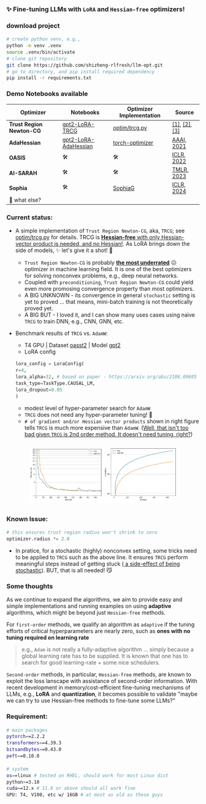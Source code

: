### ✨ Fine-tuning LLMs with `LoRA` and `Hessian-free` optimizers!

### download project
```bash
# create python venv, e.g.,
python -m venv .venv
source .venv/bin/activate
# clone git repository
git clone https://github.com/shizheng-rlfresh/llm-opt.git
# go to directory, and pip install required dependency
pip install -r requirements.txt
```

### Demo Notebooks available

| Optimizer | Notebooks | Optimizer Implementation | Source
|-------------------------------------------|---------------------------------------------------------------------------------------------|----------------------------------------------------|---------------------------------------------------------|
| **Trust Region Newton-CG** | [gpt2-LoRA-TRCG](./examples/gpt2/gpt2-LoRA-TRCG.ipynb) | [optim/trcg.py](./optim/trcg.py) | [[1]](https://www.math.uci.edu/~qnie/Publications/NumericalOptimization.pdf), [[2]](https://proceedings.mlr.press/v95/hsia18a.html), [[3]](https://www.jstor.org/stable/2157277)
| **AdaHessian** | [gpt2-LoRA-AdaHessian](./examples/gpt2/gpt2-LoRA-TRCG.ipynb) | [torch-optimizer](https://github.com/jettify/pytorch-optimizer?tab=readme-ov-file#adahessian) | [AAAI, 2021](https://arxiv.org/abs/2006.00719)
| **OASIS** | 🛠️ | 🛠️ | [ICLR, 2022](https://openreview.net/pdf?id=HCelXXcSEuH)
| **AI-SARAH** | 🛠️ | 🛠️ | [TMLR, 2023](https://openreview.net/pdf?id=WoXJFsJ6Zw)
| **Sophia** | 🛠️ | [SophiaG](https://github.com/Liuhong99/Sophia/blob/main/sophia.py) | [ICLR, 2024](https://openreview.net/pdf?id=3xHDeA8Noi)
| 🤔 what else?
 
### Current status:
- A simple implementation of `Trust Region Newton-CG`, aka, `TRCG`; see [optim/trcg.py](./optim/trcg.py) for details. TRCG is <ins>**Hessian-free** with only Hessian-vector product is needed, and no Hessian!</ins>. As LoRA brings down the side of models, ✨ let's give it a shot! 💪 
    - `Trust Region Newton-CG` is probably <ins>**the most underrated**</ins>  😖 optimizer in machine learning field. It is one of the best optimizers for solving nonconvex problems, e.g., deep neural networks. 
    - Coupled with `preconditioning`, `Trust Region Newton-CG` could yield even more promosing convergence property than most optimizers. 
    - A BIG UNKNOWN - its convergence in general `stochastic` setting is yet to proved ... that means, mini-batch training is not theoretically proved yet.
    - A BIG BUT - I loved it, and I can show many uses cases using naive `TRCG` to train DNN, e.g., CNN, GNN, etc. 

- Benchmark results of `TRCG` vs. `AdamW`:
    - T4 GPU | Dataset [oasst2](https://huggingface.co/datasets/sablo/oasst2_curated) |  Model [gpt2](https://huggingface.co/openai-community/gpt2)
    - LoRA config
    ```python
    lora_config = LoraConfig(
    r=4,
    lora_alpha=32, # based on paper - https://arxiv.org/abs/2106.09685
    task_type=TaskType.CAUSAL_LM,
    lora_dropout=0.05
    )
    ```
    - modest level of hyper-parameter search for `AdamW`
    - `TRCG` does not need any hyper-parameter tuning! 💪
    - `# of gradient and/or Hessian vector products` shown in right figure tells `TRCG` is much more expensive than `AdamW`. (<ins>Well, that isn't too bad given `TRCG` is 2nd order method. It doesn't need tuning, right?</ins>)
<div style="display: flex; justify-content: center; margin-bottom: 20px; padding: 10px">
    <img src="./static/gpt2/trcg_gpt2_loss.jpg" alt="Image 1" style="width: 40%;">
    <img src="./static/gpt2/trcg_gpt2_cost.jpg" alt="Image 1" style="width: 40%;">
</div>


### Known Issue:

```python
# this ensures trust region radius won't shrink to zero
optimizer.radius *= 2.0
```
- In pratice, for a stochastic (highly) nonconvex setting, some tricks need to be applied to `TRCG` such as the above line. It ensures `TRCG` perform meaningful steps instead of getting stuck (<ins> a side-effect of being stochastic</ins>). BUT, that is all needed! 😼


### Some thoughts
As we continue to expand the algorithms, we aim to provide easy and simple implementations and running examples on using **adaptive** algorithms, which might be beyond just `Hessian-free` methods.  

For `first-order` methods, we qualify an algorithm as `adaptive` if the tuning efforts of critical hyperparameters are nearly zero, such as **ones with no tuning required on learning rate** 

> e.g., `Adam` is not really a fully-adaptive algorithm ... simply because a global learning rate has to be supplied. It is known that one has to search for good learning-rate + some nice schedulers.

`Second-order` methods, in particular, `Hessian-free` methods, are known to exploit the loss lanscape with assistance of second-order information. With recent development in memory/cost-efficient fine-tuning mechanisms of LLMs, e.g., **LoRA** and **quantization**, it becomes possible to validate  "maybe we can try to use Hessian-free methods to fine-tune some LLMs?" 

### Requirement:
```bash
# main packages
pytorch==2.2.2
transformers==4.39.3
bitsandbytes==0.43.0 
peft==0.10.0

# system
os==linux # tested on RHEL, should work for most Linux dist
python>=3.10 
cuda==12.x # 11.8 or above should all work fine
GPU: T4, V100, etc w/ 16GB # at most as old as these guys
```